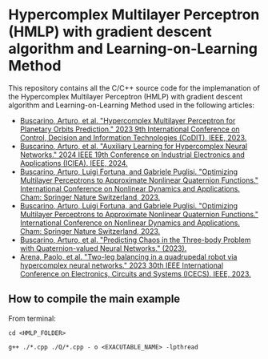 # Hypercomplex Multilayer Perceptron (HMLP) with gradient descent algorithm and Learning-on-Learning Method

This repository contains all the C/C++ source code for the implemanation of the Hypercomplex Multilayer Perceptron (HMLP) with gradient descent algorithm and Learning-on-Learning Method used in the following articles:

- [Buscarino, Arturo, et al. "Hypercomplex Multilayer Perceptron for Planetary Orbits Prediction." 2023 9th International Conference on Control, Decision and Information Technologies (CoDIT). IEEE, 2023.](https://ieeexplore.ieee.org/abstract/document/10284281?casa_token=pqKWaT-FpKAAAAAA:2paorz-EA919OunApldvUATXptWO3r66I0_4LLp4wMSGuD0QmoocceGqbrwl9NcnpYtyMTqU)
- [Buscarino, Arturo, et al. "Auxiliary Learning for Hypercomplex Neural Networks." 2024 IEEE 19th Conference on Industrial Electronics and Applications (ICIEA). IEEE, 2024.](https://ieeexplore.ieee.org/abstract/document/10664949?casa_token=kV9rvdPmbKMAAAAA:E9c4NuYTCoFSYBHp44eiLuh_WYpjEEsFbocRCjN63GtAk-vCVIgUbD2ZTcH8VuU4dgalKOKl)
- [Buscarino, Arturo, Luigi Fortuna, and Gabriele Puglisi. "Optimizing Multilayer Perceptrons to Approximate Nonlinear Quaternion Functions." International Conference on Nonlinear Dynamics and Applications. Cham: Springer Nature Switzerland, 2023.](https://link.springer.com/chapter/10.1007/978-3-031-50635-2_41)
- [Buscarino, Arturo, Luigi Fortuna, and Gabriele Puglisi. "Optimizing Multilayer Perceptrons to Approximate Nonlinear Quaternion Functions." International Conference on Nonlinear Dynamics and Applications. Cham: Springer Nature Switzerland, 2023.
](https://ieeexplore.ieee.org/abstract/document/10382920?casa_token=xDKqHfV_Yj8AAAAA:kvvn0BeYg69BAELB_fszg0LaIn4kYxsj3GDpof3ea1Hz8rGfH3zlPuBIh1piDkH6hJ-3isPK)
- [Buscarino, Arturo, et al. "Predicting Chaos in the Three-body Problem with Quaternion-valued Neural Networks." (2023).](https://elib.bsu.by/handle/123456789/319703)
- [Arena, Paolo, et al. "Two-leg balancing in a quadrupedal robot via hypercomplex neural networks." 2023 30th IEEE International Conference on Electronics, Circuits and Systems (ICECS). IEEE, 2023.](https://ieeexplore.ieee.org/abstract/document/10382875?casa_token=T507UBWADvEAAAAA:HKeMBpfN74fOO3ToN1xqA4KFNhA43aowOATBpm8i1LNGtAQAQvC8zTpr1aEXorD4AV1CX4MW)

## How to compile the main example

From terminal: 

`cd <HMLP_FOLDER>`

`g++ ./*.cpp ./Q/*.cpp - o <EXACUTABLE_NAME> -lpthread`


